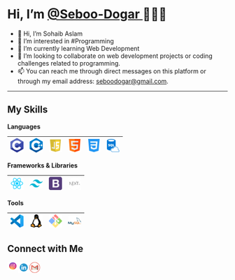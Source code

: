 <h1> Hi, I’m <a href="https://github.com/Seboo-Dogar" target="_blank">@Seboo-Dogar </a> 🙋🏽‍♂️</h1> 

- 👋 Hi, I’m Sohaib Aslam
- 👀 I’m interested in #Programming 
- 🌱 I’m currently learning Web Development
- 💞️ I’m looking to collaborate on web development projects or coding challenges related to programming.
- 📫 You can reach me through direct messages on this platform or through my email address: seboodogar@gmail.com.
---

## My Skills 

**Languages**

|<img alt="C" width="30px" src="/Assets/c.png"/>|<img alt="C++" width="30px" src="/Assets/c++.png"/>|<img alt="JavaScript" width="30px" src="/Assets/js.png"/>|<img alt="HTML" width="30px" src="/Assets/html.png"/>|<img alt="CSS" width="30px" src="/Assets/css-3.png"/>|<img alt="SQL" width="30px" src="/Assets/sql.png"/>|
 |--|--|--|--|--|--|
 
 **Frameworks & Libraries**
 
 |<img alt="React JS" width="30px" src="/Assets/react.png"/>|<img alt="tailwindcss" width="30px" src="/Assets/tailwindcss.png"/>|<img alt="Bootstrap" width="30px" src="/Assets/bootstrap.png"/>|<img alt="Next JS" width="30px" src="/Assets/next.png"/>|
 |--|--|--|--|
 
 **Tools**
 
 |<img alt="VSCode" width="30px" src="/Assets/vscode.png"/>|<img alt="Linux" width="30px" src="/Assets/linux.png"/>|<img alt="Git" width="30px" src="/Assets/git.png"/>|<img alt="MySQL" width="30px" src="/Assets/mysql.png"/>|
 |--|--|--|--|

 **Connect with Me**
---
[<img align="left" alt="Instagram - Seboo Dogar" width="25px" src="/Assets/instagram.png" />](https://www.instagram.com/SebooDogar) [<img align="left" alt="LinkedIn - Seboo Dogar" width="25px" src="/Assets/linkedin.png" />](https://www.linkedin.com/in/seboodogar) [<img align="left" alt="Email -Rohan Das" width="25px" src="/Assets/gmail.png" />](mailto:seboodogar@gmail.com)

<!---
Seboo-Dogar/Seboo-Dogar is a ✨ special ✨ repository because its `README.md` (this file) appears on your GitHub profile.
You can click the Preview link to take a look at your changes.
--->
